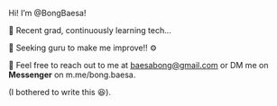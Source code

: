 Hi! I’m @BongBaesa!

📌 Recent grad, continuously learning tech...

📌 Seeking guru to make me improve!! ⚙

📧 Feel free to reach out to me at baesabong@gmail.com or DM me on **Messenger** on m.me/bong.baesa. 



(I bothered to write this 😆). 
<!---
BongBaesa/BongBaesa is a ✨ special ✨ repository because its `README.md` (this file) appears on your GitHub profile.
You can click the Preview link to take a look at your changes.
--->
